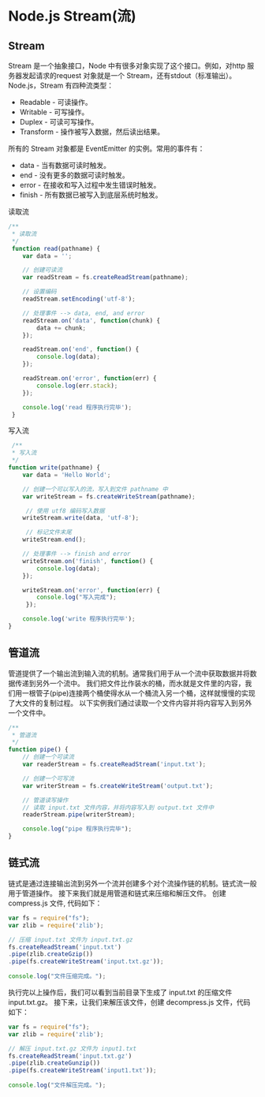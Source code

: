 # Node.js Stream(流) #
## Stream ##
Stream 是一个抽象接口，Node 中有很多对象实现了这个接口。例如，对http 服务器发起请求的request 对象就是一个 Stream，还有stdout（标准输出）。
Node.js，Stream 有四种流类型：

* Readable - 可读操作。
* Writable - 可写操作。
* Duplex - 可读可写操作。
* Transform - 操作被写入数据，然后读出结果。

所有的 Stream 对象都是 EventEmitter 的实例。常用的事件有：

* data - 当有数据可读时触发。
* end - 没有更多的数据可读时触发。
* error - 在接收和写入过程中发生错误时触发。
* finish - 所有数据已被写入到底层系统时触发。

读取流
``` javascript
/**
 * 读取流
 */
 function read(pathname) {
    var data = '';

    // 创建可读流
    var readStream = fs.createReadStream(pathname);

    // 设置编码
    readStream.setEncoding('utf-8');

    // 处理事件 --> data, end, and error
    readStream.on('data', function(chunk) {
        data += chunk;
    });

    readStream.on('end', function() {
        console.log(data);
    });

    readStream.on('error', function(err) {
        console.log(err.stack);
    });

    console.log('read 程序执行完毕');
 }
```
写入流
``` javascript
 /**
 * 写入流
 */
function write(pathname) {
    var data = 'Hello World';

    // 创建一个可以写入的流，写入到文件 pathname 中
    var writeStream = fs.createWriteStream(pathname);

     // 使用 utf8 编码写入数据
    writeStream.write(data, 'utf-8');

     // 标记文件末尾
    writeStream.end();

    // 处理事件 --> finish and error
    writeStream.on('finish', function() {
        console.log(data);
    });

    writeStream.on('error', function(err) {
        console.log("写入完成");
     });

    console.log('write 程序执行完毕');
}
```

## 管道流 ##
管道提供了一个输出流到输入流的机制。通常我们用于从一个流中获取数据并将数据传递到另外一个流中。
我们把文件比作装水的桶，而水就是文件里的内容，我们用一根管子(pipe)连接两个桶使得水从一个桶流入另一个桶，这样就慢慢的实现了大文件的复制过程。
以下实例我们通过读取一个文件内容并将内容写入到另外一个文件中。
``` javascript
/**
 * 管道流
 */
function pipe() {
    // 创建一个可读流
    var readerStream = fs.createReadStream('input.txt');

    // 创建一个可写流
    var writerStream = fs.createWriteStream('output.txt');

    // 管道读写操作
    // 读取 input.txt 文件内容，并将内容写入到 output.txt 文件中
    readerStream.pipe(writerStream);

    console.log("pipe 程序执行完毕");
}
```

## 链式流 ##
链式是通过连接输出流到另外一个流并创建多个对个流操作链的机制。链式流一般用于管道操作。
接下来我们就是用管道和链式来压缩和解压文件。
创建 compress.js 文件, 代码如下：
``` javascript
var fs = require("fs");
var zlib = require('zlib');

// 压缩 input.txt 文件为 input.txt.gz
fs.createReadStream('input.txt')
.pipe(zlib.createGzip())
.pipe(fs.createWriteStream('input.txt.gz'));
  
console.log("文件压缩完成。");
```
执行完以上操作后，我们可以看到当前目录下生成了 input.txt 的压缩文件 input.txt.gz。
接下来，让我们来解压该文件，创建 decompress.js 文件，代码如下：
``` javascript
var fs = require("fs");
var zlib = require('zlib');

// 解压 input.txt.gz 文件为 input1.txt
fs.createReadStream('input.txt.gz')
.pipe(zlib.createGunzip())
.pipe(fs.createWriteStream('input1.txt'));
  
console.log("文件解压完成。");
```